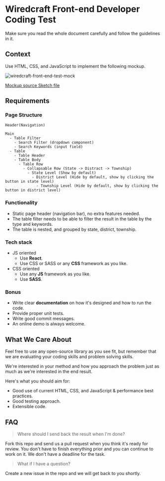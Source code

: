 # Wiredcraft Front-end Developer Coding Test

Make sure you read the whole document carefully and follow the guidelines in it.

## Context

Use HTML, CSS, and JavaScript to implement the following mockup.

![wiredcraft-front-end-test-mock](https://cldup.com/JM3lLBAS5V.jpg)

[Mockup source Sketch file](https://cldup.com/2wo0ktkbxJ.sketch)

## Requirements

### Page Structure

```
Header(Navigation)

Main
  - Table Filter
    - Search Filter (dropdown component)
    - Search Keywords (input field)
  - Table
    - Table Header
    - Table Body
      - Table Row
        - Collapsable Row (State -> Distract -> Township)
          - State Level (Show by default)
            - District Level (Hide by default, show by clicking the button in state level)
              - Township Level (Hide by default, show by clicking the button in district level)
```

### Functionality

- Static page header (navigation bar), no extra features needed.
- The table filter needs to be able to filter the result in the table by the type and keywords.
- The table is nested, and grouped by state, district, township.

### Tech stack

- JS oriented
    - Use **React**.
    - Use CSS or SASS or any **CSS** framework as you like.
- CSS oriented
    - Use any **JS** framework as you like.
    - Use **SASS**.

### Bonus

- Write clear **documentation** on how it's designed and how to run the code.
- Provide proper unit tests.
- Write good commit messages.
- An online demo is always welcome.

## What We Care About

Feel free to use any open-source library as you see fit, but remember that we are evaluating your coding skills and problem solving skills.

We're interested in your method and how you approach the problem just as much as we're interested in the end result.

Here's what you should aim for:

- Good use of current HTML, CSS, and JavaScript & performance best practices.
- Good testing approach.
- Extensible code.

## FAQ

> Where should I send back the result when I'm done?

Fork this repo and send us a pull request when you think it's ready for review. You don't have to finish everything prior and you can continue to work on it. We don't have a deadline for the task.

> What if I have a question?

Create a new issue in the repo and we will get back to you shortly.
